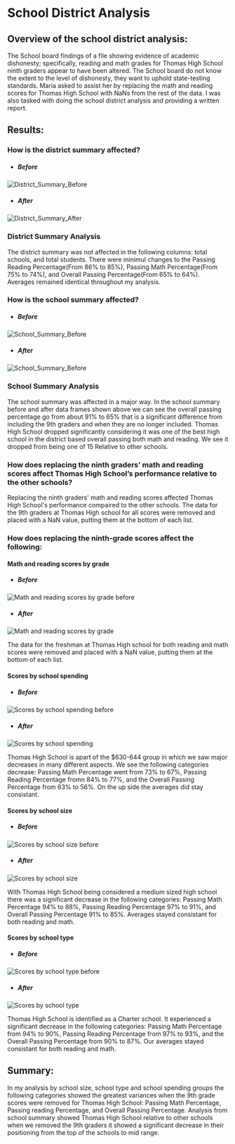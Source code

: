 # School District Analysis

## Overview of the school district analysis:

The School board findings of a file showing evidence of academic dishonesty; specifically, reading and math grades for Thomas High School ninth graders appear to have been altered. The School board do not know the extent to the level of dishonesty, they want to uphold state-testing standards. Maria asked to assist her by replacing the math and reading scores for Thomas High School with NaNs from the rest of the data. I was also tasked with doing the school district analysis and providing a written report.

## Results:

### How is the district summary affected?
- ##### Before
![District_Summary_Before](https://github.com/Coachnmomof3/School_District_Analysis/blob/master/Resources/District_Summary_Before.png)
- ##### After
![District_Summary_After](https://github.com/Coachnmomof3/School_District_Analysis/blob/master/Resources/District_Summary_After.png)

### District Summary Analysis

The district summary was not affected in the following columns: total schools, and total students. There were minimul changes to the Passing Reading Percentage(From 86% to 85%), Passing Math Percentage(From 75% to 74%), and Overall Passing Percentage(From 65% to 64%). Averages remained identical throughout my analysis. 

### How is the school summary affected?
- ##### Before
![School_Summary_Before](https://github.com/Coachnmomof3/School_District_Analysis/blob/master/Resources/School_Summary_Before.png)
- ##### After
![School_Summary_Before](https://github.com/Coachnmomof3/School_District_Analysis/blob/master/Resources/School_Summary_After.png)

### School Summary Analysis

The school summary was affected in a major way. In the school summary before and after data frames shown above we can see the overall passing percentage go from about 91% to 65% that is a significant difference from including the 9th graders and when they are no longer included. Thomas High School dropped significantly considering it was one of the best high school in the district based overall passing both math and reading. We see it dropped from being one of 15 Relative to other schools.

### How does replacing the ninth graders’ math and reading scores affect Thomas High School’s performance relative to the other schools?
Replacing the ninth graders' math and reading scores affected Thomas High School's performance compaired to the other schools. The data for the 9th graders at Thomas High school for all scores were removed and placed with a NaN value, putting them at the bottom of each list.



### How does replacing the ninth-grade scores affect the following:

#### Math and reading scores by grade

- ##### Before
![Math and reading scores by grade before](https://github.com/Coachnmomof3/School_District_Analysis/blob/master/Resources/Math%20and%20Reading%20scores%20by%20grade%20before.png)
- ##### After
![Math and reading scores by grade](https://github.com/Coachnmomof3/School_District_Analysis/blob/master/Resources/Math%20scores%20by%20grade.png)

The data for the freshman at Thomas High school for both reading and math scores were removed and placed with a NaN value, putting them at the bottom of each list.

#### Scores by school spending

- ##### Before
![Scores by school spending before](https://github.com/Coachnmomof3/School_District_Analysis/blob/master/Resources/Scores%20by%20school%20spending%20before.png)
- ##### After
![Scores by school spending](https://github.com/Coachnmomof3/School_District_Analysis/blob/master/Resources/Scores%20by%20school%20spending1.jpg)


Thomas High School is apart of the $630-644 group in which we saw major decreases in many different aspects. We see the following categories decrease: Passing Math Percentage went from 73% to 67%, Passing Reading Percentage fromn 84% to 77%, and the Overall Passing Percentage from 63% to 56%. On the up side the averages did stay consistant.

#### Scores by school size

- ##### Before
![Scores by school size before](https://github.com/Coachnmomof3/School_District_Analysis/blob/master/Resources/Scores%20by%20school%20size%20before.png)
- ##### After
![Scores by school size](https://github.com/Coachnmomof3/School_District_Analysis/blob/master/Resources/Scores%20by%20school%20size1.jpg)

With Thomas High School being considered a medium sized high school there was a significant decrease in the following categories: Passing Math Percentage 94% to 88%, Passing Reading Percentage 97% to 91%, and Overall Passing Percentage 91% to 85%. Averages stayed consistant for both reading and math.

#### Scores by school type

- ##### Before
![Scores by school type before](https://github.com/Coachnmomof3/School_District_Analysis/blob/master/Resources/Scores%20by%20school%20type%20before.png)
- ##### After
![Scores by school type](https://github.com/Coachnmomof3/School_District_Analysis/blob/master/Resources/Scores%20by%20school%20size1.jpg)

Thomas High School is identified as a Charter school. It experienced a significant decrease in the following categories: Passing Math Percentage from 94% to 90%, Passing Reading Percentage from 97% to 93%, and the Overall Passing Percentage from 90% to 87%. Our averages stayed consistant for both reading and math.

## Summary:

In my analysis by school size, school type and school spending groups the following categories showed the greatest variances when the 9th grade scores were removed for Thomas High School: Passing Math Percentage, Passing reading Percentage, and Overall Passing Percentage. Analysis from school summary showed Thomas High School relative to other schools when we removed the 9th graders it showed a significant decrease in their positioning from the top of the schools to mid range.
